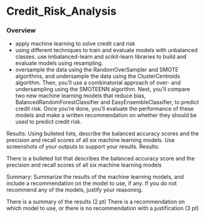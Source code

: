 # Credit_Risk_Analysis

### Overview
- apply machine learning to solve credit card risk
-  using different techniques to train and evaluate models with unbalanced classes. use imbalanced-learn and scikit-learn libraries to build and evaluate models using resampling.
-  oversample the data using the RandomOverSampler and SMOTE algorithms, and undersample the data using the ClusterCentroids algorithm. Then, you’ll use a combinatorial approach of over- and undersampling using the SMOTEENN algorithm. Next, you’ll compare two new machine learning models that reduce bias, BalancedRandomForestClassifier and EasyEnsembleClassifier, to predict credit risk. Once you’re done, you’ll evaluate the performance of these models and make a written recommendation on whether they should be used to predict credit risk.



Results: Using bulleted lists, describe the balanced accuracy scores and the precision and recall scores of all six machine learning models. Use screenshots of your outputs to support your results.
Results:

There is a bulleted list that describes the balanced accuracy score and the precision and recall scores of all six machine learning models








Summary: Summarize the results of the machine learning models, and include a recommendation on the model to use, if any. If you do not recommend any of the models, justify your reasoning.

There is a summary of the results (2 pt)
There is a recommendation on which model to use, or there is no recommendation with a justification (3 pt)